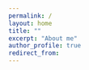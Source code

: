 ```yaml
---
permalink: /
layout: home
title: ""
excerpt: "About me"
author_profile: true
redirect_from: 
---
```

